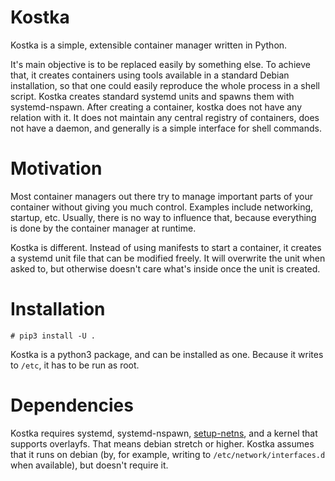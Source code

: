 Kostka
======
Kostka is a simple, extensible container manager written in Python.

It's main objective is to be replaced easily by something else. To achieve that, it creates containers using tools available in a standard Debian installation, so that one could easily reproduce the whole process in a shell script. Kostka creates standard systemd units and spawns them with systemd-nspawn. After creating a container, kostka does not have any relation with it. It does not maintain any central registry of containers, does not have a daemon, and generally is a simple interface for shell commands.

Motivation
==========
Most container managers out there try to manage important parts of your container without giving you much control. Examples include networking, startup, etc. Usually, there is no way to influence that, because everything is done by the container manager at runtime.

Kostka is different. Instead of using manifests to start a container, it creates a systemd unit file that can be modified freely. It will overwrite the unit when asked to, but otherwise doesn't care what's inside once the unit is created.

Installation
============

    # pip3 install -U .

Kostka is a python3 package, and can be installed as one. Because it writes to `/etc`, it has to be run as root.

Dependencies
============
Kostka requires systemd, systemd-nspawn, [setup-netns][1], and a kernel that supports overlayfs. That means debian stretch or higher.
Kostka assumes that it runs on debian (by, for example, writing to `/etc/network/interfaces.d` when available), but doesn't require it.

  [1]: https://github.com/pixers/setup-netns
